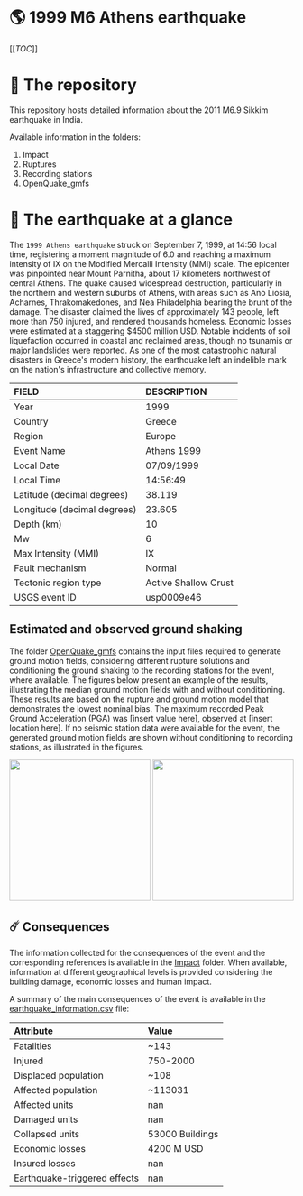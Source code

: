 # 🌎 1999 M6 Athens earthquake
[[_TOC_]]

# 📂 The repository

This repository hosts detailed information about the 2011 M6.9 Sikkim earthquake in India.

Available information in the folders:

1. Impact
2. Ruptures
3. Recording stations
4. OpenQuake_gmfs


# 🚀 The earthquake at a glance 

The `1999 Athens earthquake` struck on September 7, 1999, at 14:56 local time, registering a moment magnitude of 6.0 and reaching a maximum intensity of IX on the Modified Mercalli Intensity (MMI) scale. The epicenter was pinpointed near Mount Parnitha, about 17 kilometers northwest of central Athens. The quake caused widespread destruction, particularly in the northern and western suburbs of Athens, with areas such as Ano Liosia, Acharnes, Thrakomakedones, and Nea Philadelphia bearing the brunt of the damage. The disaster claimed the lives of approximately 143 people, left more than 750 injured, and rendered thousands homeless. Economic losses were estimated at a staggering $4500 million USD. Notable incidents of soil liquefaction occurred in coastal and reclaimed areas, though no tsunamis or major landslides were reported. As one of the most catastrophic natural disasters in Greece's modern history, the earthquake left an indelible mark on the nation's infrastructure and collective memory.

| FIELD | DESCRIPTION |
|:-------|:-------------|
| Year | 1999 |
| Country | Greece |
| Region | Europe |
| Event Name | Athens 1999 |
| Local Date | 07/09/1999 |
| Local Time | 14:56:49 |
| Latitude (decimal degrees) | 38.119 |
| Longitude (decimal degrees) | 23.605 |
| Depth (km) | 10 |
| Mw | 6 |
| Max Intensity (MMI) | IX |
| Fault mechanism | Normal |
| Tectonic region type | Active Shallow Crust |
| USGS event ID | usp0009e46 |

## Estimated and observed ground shaking

The folder [OpenQuake_gmfs](./OpenQuake_gmfs/) contains the input files required to generate ground motion fields, considering different rupture solutions and conditioning the ground shaking to the recording stations for the event, where available. The figures below present an example of the results, illustrating the median ground motion fields with and without conditioning. These results are based on the rupture and ground motion model that demonstrates the lowest nominal bias. The maximum recorded Peak Ground Acceleration (PGA) was [insert value here], observed at [insert location here]. If no seismic station data were available for the event, the generated ground motion fields are shown without conditioning to recording stations, as illustrated in the figures.

<img src="./4_OpenQuake_gmfs/median_gmf_stations_none.png" height="250">
<img src="./4_OpenQuake_gmfs/median_gmf_stations_seismic.png" height="250">

## ☄️ Consequences

The information collected for the consequences of the event and the corresponding references is available in the [Impact](./Impact) folder. When available, information at different geographical levels is provided considering the building damage, economic losses and human impact.

A summary of the main consequences of the event is available in the [earthquake_information.csv](./earthquake_information.csv) file:

| Attribute | Value |
|:-------|:-------------|
| Fatalities | ~143 |
| Injured | 750-2000 |
| Displaced population | ~108 |
| Affected population | ~113031 |
| Affected units | nan |
| Damaged units | nan |
| Collapsed units | 53000 Buildings |
| Economic losses | 4200 M USD |
| Insured losses | nan |
| Earthquake-triggered effects | nan |